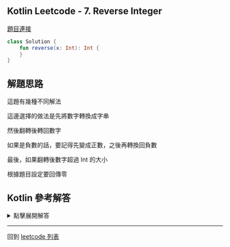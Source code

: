 ## Kotlin Leetcode - 7. Reverse Integer

[題目連接](https://leetcode.com/problems/reverse-integer/)

```kotlin
class Solution {
    fun reverse(x: Int): Int {
    }
}
```


## 解題思路

這題有幾種不同解法

這邊選擇的做法是先將數字轉換成字串

然後翻轉後轉回數字

如果是負數的話，要記得先變成正數，之後再轉換回負數

最後，如果翻轉後數字超過 Int 的大小

根據題目設定要回傳零

## Kotlin 參考解答

<details>
  <summary markdown='span'>點擊展開解答</summary>

```kotlin
class Solution {
    fun reverse(x: Int): Int {
        val ret = if (x < 0) {
            (x * -1L).toString().reversed().toLong() * -1
        } else {
            x.toString().reversed().toLong()
        }
        return if (ret > 0x7fffffff || ret < -0x7fffffff) 0 else ret.toInt()
    }
}
```
</details>

------

回到 [leetcode 列表](index.md)
